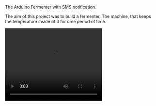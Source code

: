 <h>The Arduino Fermenter with SMS notification.</h>
<p>The aim of this project was to build a fermenter. The machine, that keeps the temperature inside of it for ome period of time.</p>
<video width="320" height="240" controls>
  <source src="images_ferm/blinking.mp4" type="video/mp4">
  Your browser does not support the video tag.
</video>
